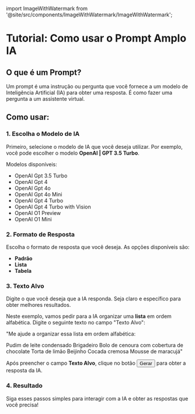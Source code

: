 import ImageWithWatermark from '@site/src/components/ImageWithWatermark/ImageWithWatermark';

# Tutorial: Como usar o Prompt Amplo IA

<ImageWithWatermark imageSrc='/tutorials/criacaodeconteudoia/promptamplo/1.png'/>


## O que é um Prompt?

Um prompt é uma instrução ou pergunta que você fornece a um modelo de Inteligência Artificial (IA) para obter uma resposta. É como fazer uma pergunta a um assistente virtual.

## Como usar:

### 1. Escolha o Modelo de IA

Primeiro, selecione o modelo de IA que você deseja utilizar. Por exemplo, você pode escolher o modelo **OpenAI | GPT 3.5 Turbo**.

<ImageWithWatermark imageSrc='/tutorials/criacaodeconteudoia/promptamplo/2.png'/>

Modelos disponíveis:

- OpenAI Gpt 3.5 Turbo
- OpenAI Gpt 4
- OpenAI Gpt 4o
- OpenAI Gpt 4o Mini
- OpenAI Gpt 4 Turbo
- OpenAI Gpt 4 Turbo with Vision
- OpenAI O1 Preview
- OpenAI O1 Mini

### 2. Formato de Resposta

Escolha o formato de resposta que você deseja. As opções disponíveis são:

- **Padrão**
- **Lista**
- **Tabela**

### 3. Texto Alvo

Digite o que você deseja que a IA responda. Seja claro e específico para obter melhores resultados.



Neste exemplo, vamos pedir para a IA organizar uma **lista** em ordem alfabética. Digite o seguinte texto no campo "Texto Alvo":

"Me ajude a organizar essa lista em ordem alfabética:

Pudim de leite condensado
Brigadeiro
Bolo de cenoura com cobertura de chocolate
Torta de limão
Beijinho
Cocada cremosa
Mousse de maracujá"

<ImageWithWatermark imageSrc='/tutorials/criacaodeconteudoia/promptamplo/3.png'/>

Após preencher o campo **Texto Alvo**, clique no botão  <button class="btn btn-primary rounded-pill" type="button">Gerar</button>   para obter a resposta da IA.


### 4. Resultado 

<ImageWithWatermark imageSrc='/tutorials/criacaodeconteudoia/promptamplo/4.png'/>

Siga esses passos simples para interagir com a IA e obter as respostas que você precisa!
